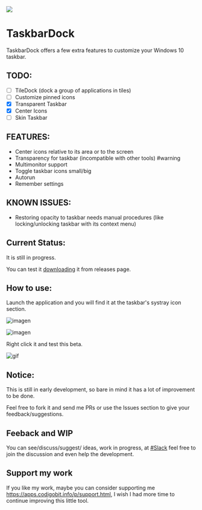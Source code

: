 <img src="http://img.shields.io/liberapay/patrons/vhanla.svg?logo=liberapay">

# TaskbarDock

TaskbarDock offers a few extra features to customize your Windows 10 taskbar.

## TODO:
- [ ] TileDock (dock a group of applications in tiles)
- [ ] Customize pinned icons
- [x] Transparent Taskbar
- [x] Center Icons
- [ ] Skin Taskbar

## FEATURES:
- Center icons relative to its area or to the screen
- Transparency for taskbar (incompatible with other tools) #warning
- Multimonitor support
- Toggle taskbar icons small/big
- Autorun
- Remember settings

## KNOWN ISSUES:
- Restoring opacity to taskbar needs manual procedures (like locking/unlocking taskbar with its context menu)

## Current Status:

It is still in progress. 

You can test it [downloading](https://github.com/vhanla/taskbardock/releases) it from releases page.

## How to use:

Launch the application and you will find it at the taskbar's systray icon section.

![imagen](https://user-images.githubusercontent.com/1015823/60865748-4c8a5a00-a1ec-11e9-8a50-405a971a3fad.png)


![imagen](https://user-images.githubusercontent.com/1015823/60954759-25ec2200-a2c5-11e9-90ec-14a205ffdf4f.png)


Right click it and test this beta.

![gif](https://lh3.googleusercontent.com/yFq8lfKf40sOwvvdvmEczLOS0DG0dZsxvtKADrJpz_FIkrDYZxzVyoOAT86Ql4KDQRB70xEsHR21MO6gLgR4D_xdoy3dlrW57vep60uKh8LGV36m8WkIa3iuEvO0aYAkWinVLip_7QO2wiRWKz80owPRQtcMTlw9ikr9G2SMiekOaMabWMkCGSUOBSRMHuwLOFGSFZXBaKfFb8D_wwdp0eADkC_cPKDxK1EqVU12KYQuuYb35VaFmgna6A2j1XPnTMZMN15r97uRfYa0VaOFmQlmv932JCxRz9f41feRpSS8Fu24bhCkO5shEEZF6ifkRK8jGY7x9OroZ-iMWwdDZSAPm8V1TuQ0dPZSZ1o7pR85wYZ-xP6t7Zg9Sj34Mo_k2HkGYKv6X3FY8nvYKc0wUL34Ce5Uf9X6GKE4U921gZXAdu3oGzhhEOGMqjST6GdJuSI87b0kGjCROjlgc3dJRJ2mM5l3GJHL_qk2Ul3HBOSLVYeaz7QLy7IWsKgxvJvCV2VJM6FEmPOczfBqDyIWZOEAh8GIbgN43MfgdtpLHbr_JGxh3r5dwO6XPZLTOe8ukT3m09Of7PKfguOwoR6oBDoz_-O9AAtMniNzGjZFCIVf2-hQrggkHD2fOwO51zxWzPJxMNN793kiGQkkfZBfY-yZuBP6bhE_5_iKJnBg0Ku5khp4vj-S1H4=w1366-h234-no)

## Notice:

This is still in early development, so bare in mind it has a lot of improvement to be done.

Feel free to fork it and send me PRs or use the Issues section to give your feedback/suggestions.

## Feeback and WIP
You can see/discuss/suggest/ ideas, work in progress, at [#Slack](https://join.slack.com/t/codigobit/shared_invite/enQtNzI0Nzk2NDU5OTg4LWE2Zjk2OGYxNWZmOGVjMzRmNDc4YTAyNzY5ZjVkYWUzZTc1MzJkNjcxNzQ1ODI4ZjkxNWE0ZTcyMDEyYzUzZTE) feel free to join the discussion and even help the development.

## Support my work

If you like my work, maybe you can consider supporting me https://apps.codigobit.info/p/support.html, I wish I had more time to continue improving this little tool. 
